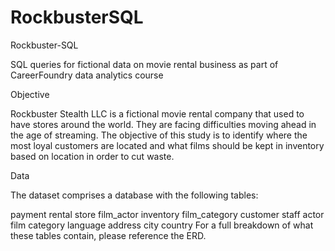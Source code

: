 # RockbusterSQL
Rockbuster-SQL

SQL queries for fictional data on movie rental business as part of CareerFoundry data analytics course

Objective

Rockbuster Stealth LLC is a fictional movie rental company that used to have stores around the world. They are facing difficulties moving ahead in the age of streaming. The objective of this study is to identify where the most loyal customers are located and what films should be kept in inventory based on location in order to cut waste.

Data

The dataset comprises a database with the following tables:

payment
rental
store
film_actor
inventory
film_category
customer
staff
actor
film
category
language
address
city
country
For a full breakdown of what these tables contain, please reference the ERD.
